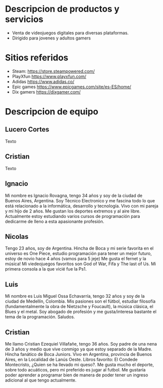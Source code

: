 # Descripcion de productos y servicios
- Venta de videojuegos digitales para diversas plataformas.
- Dirigido para jovenes y adultos gamers

# Sitios referidos
- Steam: https://store.steampowered.com/
- PlayXfun https://www.playxfun.com/
- Adidas https://www.adidas.co/
- Epic games https://www.epicgames.com/site/es-ES/home/
- Dix gamers https://dixgamer.com/

# Descripcion de equipo
## Lucero Cortes
Texto

## Cristian
Texto

## Ignacio
Mi nombre es Ignacio Rovagna, tengo 34 años y soy de la ciudad de Buenos Aires, Argentina. Soy Técnico Electronico y me fascina todo lo que está relacionado a la informática, desarrollo y tecnología. Vivo con mi pareja y mi hijo de 2 años. Me gustan los deportes extremos y al aire libre. Actualmente estoy estudiando varios cursos de programación para dedicarme de lleno a esta apasionante profesión.

## Nicolas
Tengo 23 años, soy de Argentina. Hincha de Boca y mi serie favorita en el universo es One Piece, estudio programación para tener un mejor futuro, estoy de novio hace 4 años (vamos para 5 jeje) Me gusta el fernet y la música! Mi viedeojuegos favoritos son God of War, Fifa y The last of Us. Mi primera consola a la que vicié fue la Ps1. 

## Luis
Mi nombre es Luis Miguel Ossa Echavarría, tengo 32 años y soy de la ciudad de Medellín, Colombia. Mis pasiones son el fútbol, estudiar filosofía (fundamentalmente la obra de Nietzsche y Foucault), la música clásica, el Blues y el metal. Soy abogado de profesión y me gusta/interesa bastante el tema de la programación. Saludos.

## Cristian
Me llamo Cristian Ezequiel Villafañe, tengo 36 años. Soy padre de una nena de 3 años y medio que vive conmigo ya que estoy separado de la Madre. Hincha fanático de Boca Juniors. Vivo en Argentina, provincia de Buenos Aires, en la Localidad de Lanús Oeste. Libros favorito: El Condede Montecristo, ¿Quien se ha llevado mi queso?. Me gusta mucho el deporte, sobre todo acuáticos, pero mi preferido es jugar al futbol. Me gustaría poder aprender a programar bien de manera de poder tener un ingreso adicional al que tengo actualmente. 